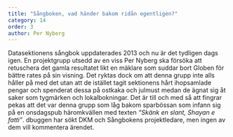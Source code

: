```yaml
---
title: "Sångboken, vad händer bakom ridån egentligen?"
category: 14
order: 3
author: Per Nyberg
---
```


Datasektionens sångbok uppdaterades 2013 och nu är det tydligen dags igen. En projektgrupp utsedd av en viss Per Nyberg ska försöka att retuschera det gamla resultatet likt en mäklare som suddar bort Globen för bättre rates på sin visning. Det ryktas dock om att denna grupp inte alls håller på med det utan att de istället tagit sektionens hårt ihopsamlade pengar och spenderat dessa på ostkaka och julmust medan de ägnat sig åt saker som tygmärken och lokalbokningar. Det är till och med så att fingrar pekas att det var denna grupp som låg bakom sparbössan som infann sig på en onsdagspub häromkvällen med texten *“Skänk en slant, Shayan e fatti”*. dbuggen har sökt DKM och Sångbokens projektledare, men ingen av dem vill kommentera ärendet.
